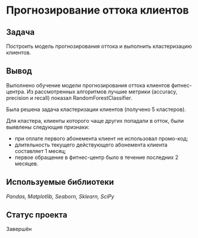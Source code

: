 # Прогнозирование оттока клиентов

## Задача
Построить модель прогнозирования оттока и выполнить кластеризацию клиентов.


## Вывод
Выполнено обучение модели прогнозирования оттока клиентов фитнес-центра. Из рассмотренных алгоритмов лучшие метрики (accuracy, precision и recall) показал RandomForestClassifier.

Была решена задача кластеризации клиентов (получено 5 кластеров).

Для кластера, клиенты которого чаще других попадали в отток, были выявлены следующие признаки:
- при оплате первого абонемента клиент не использовал промо-код;
- длительность текущего действующего абонемента клиента составляет 1 месяц;
- первое обращение в фитнес-центр было в течение последних 2 месяцев.

## Используемые библиотеки
*Pandas, Matplotlib, Seaborn, Sklearn, SciPy*

## Статус проекта
Завершён
